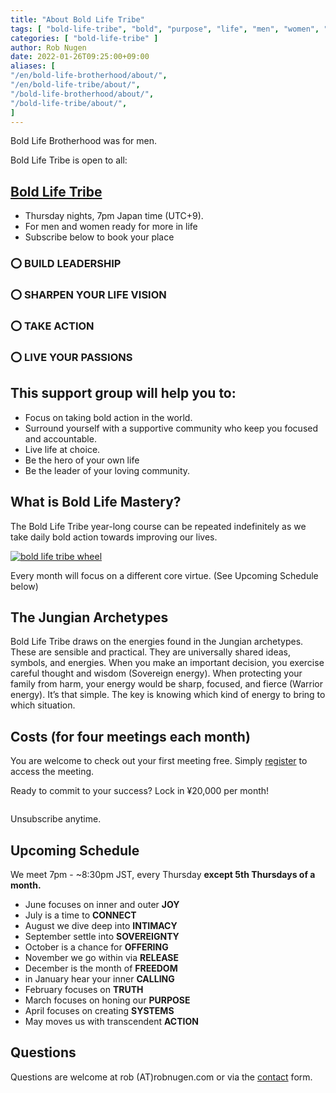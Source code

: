 ```yaml
---
title: "About Bold Life Tribe"
tags: [ "bold-life-tribe", "bold", "purpose", "life", "men", "women", "event" ]
categories: [ "bold-life-tribe" ]
author: Rob Nugen
date: 2022-01-26T09:25:00+09:00
aliases: [
"/en/bold-life-brotherhood/about/",
"/en/bold-life-tribe/about/",
"/bold-life-brotherhood/about/",
"/bold-life-tribe/about/",
]
---
```


Bold Life Brotherhood was for men.

Bold Life Tribe is open to all:

## [Bold Life Tribe](/en/bold-life-tribe/) ##

* Thursday nights, 7pm Japan time (UTC+9).
* For men and women ready for more in life
* Subscribe below to book your place

### ⭕ BUILD LEADERSHIP ###
### ⭕ SHARPEN YOUR LIFE VISION ###
### ⭕ TAKE ACTION ###
### ⭕ LIVE YOUR PASSIONS ###

## This support group will help you to: ##

* Focus on taking bold action in the world.
* Surround yourself with a supportive community who keep you focused and accountable.
* Live life at choice.
* Be the hero of your own life
* Be the leader of your loving community.

## What is Bold Life Mastery? ##

The Bold Life Tribe year-long course can be repeated
indefinitely as we take daily bold action towards improving our lives.

[![bold life tribe wheel](//b.robnugen.com/blog/2020/blb/thumbs/blb_wheel.png)](//b.robnugen.com/blog/2020/blb/blb_wheel.png)

Every month will focus on a different core virtue.  (See Upcoming Schedule below)

## The Jungian Archetypes ##

Bold Life Tribe draws on the energies found in the Jungian
archetypes. These are sensible and practical. They are universally
shared ideas, symbols, and energies. When you make an important
decision, you exercise careful thought and wisdom (Sovereign energy). When
protecting your family from harm, your energy would be sharp, focused,
and fierce (Warrior energy). It’s that simple. The key is knowing
which kind of energy to bring to which situation.

## Costs (for four meetings each month) ##

You are welcome to check out your first meeting free.  Simply [register](/bold-life-tribe/registration/) to access the meeting.

Ready to commit to your success?  Lock in ¥20,000 per month!

<!--   20,000 yen button  -->
<a href="https://www.paypal.com/webapps/billing/plans/subscribe?plan_id=P-43S50560BE9974917L63H7VA">
<img alt="" border="0" src="https://www.paypalobjects.com/en_US/JP/i/btn/btn_subscribeCC_LG.gif">
</a>
<!-- /  20,000 yen button  -->

Unsubscribe anytime.

## Upcoming Schedule ##

We meet 7pm - ~8:30pm JST, every Thursday **except 5th Thursdays of a month.**

* June focuses on inner and outer __JOY__
* July is a time to __CONNECT__
* August we dive deep into __INTIMACY__
* September settle into __SOVEREIGNTY__
* October is a chance for __OFFERING__
* November we go within via __RELEASE__
* December is the month of __FREEDOM__
* in January hear your inner __CALLING__
* February focuses on __TRUTH__
* March focuses on honing our __PURPOSE__
* April focuses on creating __SYSTEMS__
* May moves us with transcendent __ACTION__

## Questions ##

Questions are welcome at rob (A<span>T</span>)robnugen.com or via the
[contact](/contact/) form.
